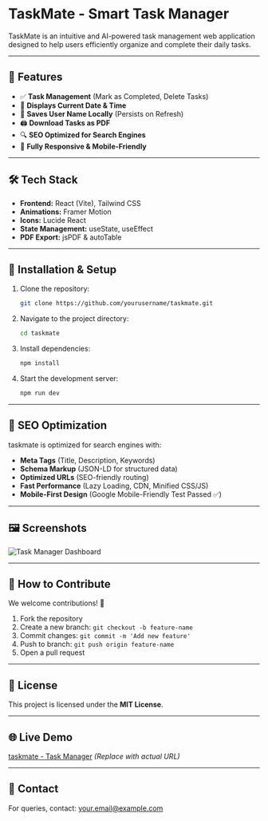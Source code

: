 # TaskMate - Smart Task Manager

TaskMate is an intuitive and AI-powered task management web application designed to help users efficiently organize and complete their daily tasks.

---

## 🚀 Features
- ✅ **Task Management** (Mark as Completed, Delete Tasks)
- 📅 **Displays Current Date & Time**
- 📌 **Saves User Name Locally** (Persists on Refresh)
- 🖨️ **Download Tasks as PDF**
- 🔍 **SEO Optimized for Search Engines**
- 📱 **Fully Responsive & Mobile-Friendly**

---

## 🛠️ Tech Stack
- **Frontend:** React (Vite), Tailwind CSS
- **Animations:** Framer Motion
- **Icons:** Lucide React
- **State Management:** useState, useEffect
- **PDF Export:** jsPDF & autoTable

---

## 🎯 Installation & Setup
1. Clone the repository:
   ```sh
   git clone https://github.com/yourusername/taskmate.git
   ```
2. Navigate to the project directory:
   ```sh
   cd taskmate
   ```
3. Install dependencies:
   ```sh
   npm install
   ```
4. Start the development server:
   ```sh
   npm run dev
   ```

---

## 📄 SEO Optimization
taskmate is optimized for search engines with:
- **Meta Tags** (Title, Description, Keywords)
- **Schema Markup** (JSON-LD for structured data)
- **Optimized URLs** (SEO-friendly routing)
- **Fast Performance** (Lazy Loading, CDN, Minified CSS/JS)
- **Mobile-First Design** (Google Mobile-Friendly Test Passed ✅)

---

## 🖼️ Screenshots
![Task Manager Dashboard](screenshots/task-manager-dashboard.png)

---

## 📌 How to Contribute
We welcome contributions! 🚀
1. Fork the repository
2. Create a new branch: `git checkout -b feature-name`
3. Commit changes: `git commit -m 'Add new feature'`
4. Push to branch: `git push origin feature-name`
5. Open a pull request

---

## 📜 License
This project is licensed under the **MIT License**.

---

## 🌐 Live Demo
[taskmate - Task Manager](https://yourwebsite.com) *(Replace with actual URL)*

---

## 📧 Contact
For queries, contact: [your.email@example.com](mailto:anilkumar.gugm@gmail.com)

